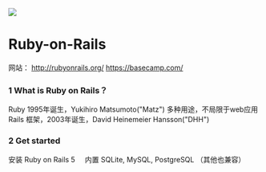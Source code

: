![](http://oq6t8cpwh.bkt.clouddn.com/onrails.png)
# Ruby-on-Rails   
网站： http://rubyonrails.org/      https://basecamp.com/     

###  1 What is Ruby on Rails？
Ruby 1995年诞生，Yukihiro Matsumoto("Matz") 多种用途，不局限于web应用    
Rails 框架，2003年诞生，David Heinemeier Hansson("DHH")     

###  2 Get started     
安装 Ruby on Rails 5    
内置 SQLite, MySQL, PostgreSQL （其他也兼容）      





  


